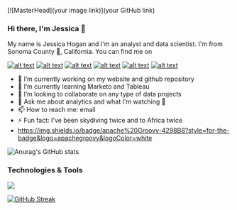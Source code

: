 [![MasterHead](your image link)](your GitHub link)

### Hi there, I'm Jessica 👋
My name is Jessica Hogan and I'm an analyst and data scientist. I'm from Sonoma County :grapes:, California. You can find me on <!-- Please don't remove this: Grab your social icons from https://github.com/carlsednaoui/gitsocial -->

<!-- display the social media buttons in your README -->

[![alt text][1.1]][1]
[![alt text][2.1]][2]
[![alt text][3.1]][3]
[![alt text][4.1]][4]
[![alt text][5.1]][5]
[![alt text][6.1]][6]


<!-- links to social media icons -->
<!-- no need to change these -->

<!-- icons with padding -->

[1.1]: http://i.imgur.com/tXSoThF.png (twitter icon with padding)
[2.1]: http://i.imgur.com/P3YfQoD.png (facebook icon with padding)
[3.1]: http://i.imgur.com/yCsTjba.png (google plus icon with padding)
[4.1]: http://i.imgur.com/YckIOms.png (tumblr icon with padding)
[5.1]: http://i.imgur.com/1AGmwO3.png (dribbble icon with padding)
[6.1]: http://i.imgur.com/0o48UoR.png (github icon with padding)

<!-- icons without padding -->

<!-- links to your social media accounts -->
<!-- update these accordingly -->

[1]: http://www.twitter.com/jessicahoganma
[2]: http://www.facebook.com/jessicahoganma
[3]: https://plus.google.com/+jessicahoganma
[4]: http://jessicahoganma.tumblr.com
[5]: http://dribbble.com/jessicahoganma
[6]: http://www.github.com/jessicahoganma

<!-- Please don't remove this: Grab your social icons from https://github.com/carlsednaoui/gitsocial -->


- 🔭 I’m currently working on my website and github repository
- 🌱 I’m currently learning Marketo and Tableau
- 👯 I’m looking to collaborate on any type of data projects 
- 💬 Ask me about analytics  and what I'm watching :eyes:
- 📫 How to reach me: email
- ⚡ Fun fact: I've been skydiving twice and to Africa twice
- https://img.shields.io/badge/apache%20Groovy-4298B8?style=for-the-badge&logo=apachegroovy&logoColor=white

![Anurag's GitHub stats](https://github-readme-stats.vercel.app/api?username=jessicahoganma&theme=onedark&show_icons=true)


### Technologies & Tools
![](https://img.shields.io/badge/<WORD_ON_LEFT>-<WORD_ON_RIGHT>-informational?style=flat&logo=<LOGO_NAME>&logoColor=white&color=2bbc8a)

[![GitHub Streak](https://github-readme-streak-stats.herokuapp.com/?user=DenverCoder1)](https://git.io/streak-stats)
